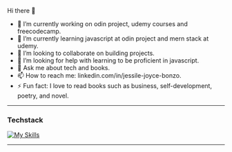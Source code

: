 Hi there 👋

- 🔭 I’m currently working on odin project, udemy courses and freecodecamp.
- 🌱 I’m currently learning javascript at odin project and mern stack at udemy.
- 👯 I’m looking to collaborate on building projects.
- 🤔 I’m looking for help with learning to be proficient in javascript.
- 💬 Ask me about tech and books.
- 📫 How to reach me: linkedin.com/in/jessile-joyce-bonzo.
- ⚡ Fun fact: I love to read books such as business, self-development, poetry, and novel.
<hr/>
<h3>Techstack</h3>

[![My Skills](https://skillicons.dev/icons?i=git,js,ts,html,css,tailwindcss,figma,react,redux,bootstrap,npm,vite,wordpress,webflow,unity)](https://skillicons.dev)

<hr/>
